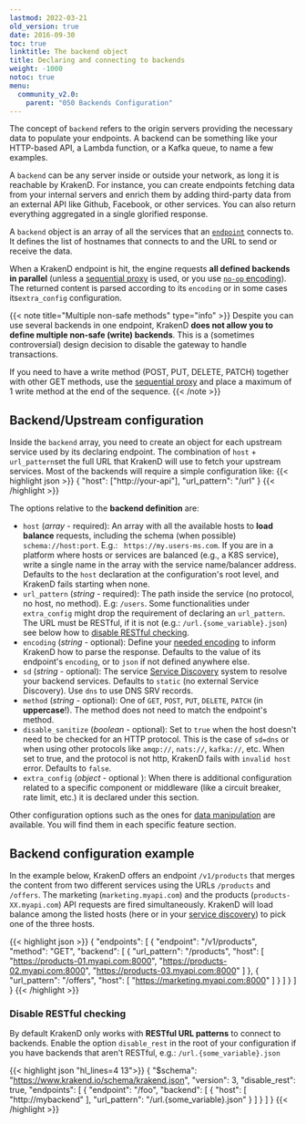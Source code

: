 ```yaml
---
lastmod: 2022-03-21
old_version: true
date: 2016-09-30
toc: true
linktitle: The backend object
title: Declaring and connecting to backends
weight: -1000
notoc: true
menu:
  community_v2.0:
    parent: "050 Backends Configuration"
---
```

The concept of `backend` refers to the origin servers providing the necessary data to populate your endpoints. A backend can be something like your HTTP-based API, a Lambda function, or a Kafka queue, to name a few examples.

A `backend` can be any server inside or outside your network, as long it is reachable by KrakenD. For instance, you can create endpoints fetching data from your internal servers and enrich them by adding third-party data from an external API like Github, Facebook, or other services. You can also return everything aggregated in a single glorified response.

A `backend` object is an array of all the services that an [`endpoint`](/docs/v2.0/endpoints/) connects to. It defines the list of hostnames that connects to and the URL to send or receive the data.

When a KrakenD endpoint is hit, the engine requests **all defined backends in parallel** (unless a [sequential proxy](/docs/v2.0/endpoints/sequential-proxy/) is used, or you use [`no-op` encoding](/docs/v2.0/endpoints/no-op/)). The returned content is parsed according to its `encoding` or in some cases its`extra_config` configuration.

{{< note title="Multiple non-safe methods" type="info" >}}
Despite you can use several backends in one endpoint, KrakenD **does not allow you to define multiple non-safe (write) backends**. This is a (sometimes controversial) design decision to disable the gateway to handle transactions.

If you need to have a write method (POST, PUT, DELETE, PATCH) together with other GET methods, use the [sequential proxy](/docs/v2.0/endpoints/sequential-proxy/) and place a maximum of 1 write method at the end of the sequence.
{{< /note >}}


## Backend/Upstream configuration
Inside the `backend` array, you need to create an object for each upstream service used by its declaring endpoint. The combination of `host` + `url_pattern`set the full URL that KrakenD will use to fetch your upstream services. Most of the backends will require a simple configuration like:
{{< highlight json >}}
{
    "host": ["http://your-api"],
    "url_pattern": "/url"
}
{{< /highlight >}}


The options relative to the **backend definition** are:

- `host` (*array* - required): An array with all the available hosts to **load balance** requests, including the schema (when possible) `schema://host:port`. E.g.: ` https://my.users-ms.com`. If you are in a platform where hosts or services are balanced (e.g., a K8S service), write a single name in the array with the service name/balancer address. Defaults to the `host` declaration at the configuration's root level, and KrakenD fails starting when none.
- `url_pattern` (*string* - required): The path inside the service (no protocol, no host, no method). E.g: `/users`. Some functionalities under `extra_config` might drop the requirement of declaring an `url_pattern`. The URL must be RESTful, if it is not (e.g.: `/url.{some_variable}.json`) see below how to [disable RESTful checking](#disable-restful-checking).
- `encoding` (*string* - optional): Define your [needed encoding](/docs/v2.0/backends/supported-encodings/) to inform KrakenD how to parse the response. Defaults to the value of its endpoint's `encoding`, or to `json` if not defined anywhere else.
- `sd` (*string* - optional): The service [Service Discovery](/docs/v2.0/backends/service-discovery/) system to resolve your backend services. Defaults to `static` (no external Service Discovery). Use `dns` to use DNS SRV records.
- `method` (*string* - optional): One of `GET`, `POST`, `PUT`, `DELETE`, `PATCH` (in **uppercase**!). The method does not need to match the endpoint's method.
- `disable_sanitize` (*boolean* - optional): Set to `true` when the host doesn't need to be checked for an HTTP protocol. This is the case of `sd=dns` or when using other protocols like `amqp://`, `nats://`, `kafka://`, etc. When set to true, and the protocol is not http, KrakenD fails with `invalid host` error. Defaults to `false`.
- `extra_config` (*object* - optional ): When there is additional configuration related to a specific component or middleware (like a circuit breaker, rate limit, etc.) it is declared under this section.

Other configuration options such as the ones for [data manipulation](/docs/v2.0/backends/data-manipulation/) are available. You will find them in each specific feature section.

## Backend configuration example
In the example below, KrakenD offers an endpoint `/v1/products` that merges the content from two different services using the URLs `/products` and `/offers`. The marketing (`marketing.myapi.com`) and the products (`products-XX.myapi.com`) API requests are fired simultaneously. KrakenD will load balance among the listed hosts (here or in your [service discovery](/docs/v2.0/backends/service-discovery/)) to pick one of the three hosts.

{{< highlight json >}}
{
    "endpoints": [
        {
            "endpoint": "/v1/products",
            "method": "GET",
            "backend": [
                {
                    "url_pattern": "/products",
                    "host": [
                        "https://products-01.myapi.com:8000",
                        "https://products-02.myapi.com:8000",
                        "https://products-03.myapi.com:8000"
                    ]
                },
                {
                    "url_pattern": "/offers",
                    "host": [
                        "https://marketing.myapi.com:8000"
                    ]
                }
            ]
        }
    ]
}
{{< /highlight >}}




### Disable RESTful checking
By default KrakenD only works with **RESTful URL patterns** to connect to backends. Enable the option `disable_rest` in the root of your configuration if you have backends that aren't RESTful, e.g.: `/url.{some_variable}.json`

{{< highlight json "hl_lines=4 13">}}
{
  "$schema": "https://www.krakend.io/schema/krakend.json",
  "version": 3,
  "disable_rest": true,
  "endpoints": [
    {
      "endpoint": "/foo",
      "backend": [
        {
          "host": [
            "http://mybackend"
          ],
          "url_pattern": "/url.{some_variable}.json"
        }
      ]
    }
  ]
}
{{< /highlight >}}
